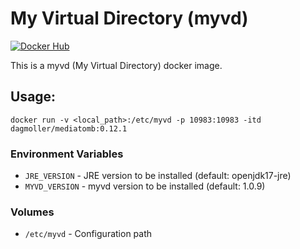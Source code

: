 
# My Virtual Directory (myvd)

[![Docker Hub](https://img.shields.io/badge/docker-dagmoller%2Fmediatomb-008bb8.svg)](https://registry.hub.docker.com/r/dagmoller/mediatomb/)

This is a myvd (My Virtual Directory) docker image.

## Usage:

```shell
docker run -v <local_path>:/etc/myvd -p 10983:10983 -itd dagmoller/mediatomb:0.12.1
```

### Environment Variables

* `JRE_VERSION` - JRE version to be installed (default: openjdk17-jre)
* `MYVD_VERSION` - myvd version to be installed (default: 1.0.9)

### Volumes

* `/etc/myvd` - Configuration path

